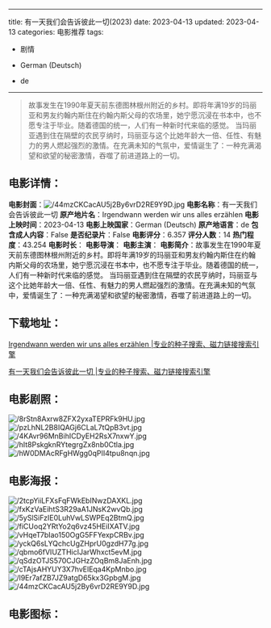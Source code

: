 
---
title: 有一天我们会告诉彼此一切(2023)
date: 2023-04-13
updated: 2023-04-13
categories: 电影推荐
tags:
- 剧情

- German (Deutsch)
- de
---


> 故事发生在1990年夏天前东德图林根州附近的乡村。即将年满19岁的玛丽亚和男友约翰内斯住在约翰内斯父母的农场里，她宁愿沉浸在书本中，也不愿专注于毕业。随着德国的统一，人们有一种新时代来临的感觉。 当玛丽亚遇到住在隔壁的农民亨纳时，玛丽亚与这个比她年龄大一倍、任性、有魅力的男人燃起强烈的激情。在充满未知的气氛中，爱情诞生了：一种充满渴望和欲望的秘密激情，吞噬了前进道路上的一切。

## **电影详情**：

**电影封面**：<img src="https://image.tmdb.org/t/p/w200/44mzCKCacAU5j2By6vrD2RE9Y9D.jpg" alt="/44mzCKCacAU5j2By6vrD2RE9Y9D.jpg" title="/44mzCKCacAU5j2By6vrD2RE9Y9D.jpg">
**电影名称**：有一天我们会告诉彼此一切
**原产地片名**：Irgendwann werden wir uns alles erzählen
**电影上映时间**：2023-04-13
**电影上映国家**：German (Deutsch)
**原产地语言**：de
**包含成人内容**：False
**是否纪录片**：False
**电影评分**：6.357
**评分人数**：14
**热门程度**：43.254
**电影时长**：
**电影导演**：
**电影主演**：
**电影简介**：故事发生在1990年夏天前东德图林根州附近的乡村。即将年满19岁的玛丽亚和男友约翰内斯住在约翰内斯父母的农场里，她宁愿沉浸在书本中，也不愿专注于毕业。随着德国的统一，人们有一种新时代来临的感觉。 当玛丽亚遇到住在隔壁的农民亨纳时，玛丽亚与这个比她年龄大一倍、任性、有魅力的男人燃起强烈的激情。在充满未知的气氛中，爱情诞生了：一种充满渴望和欲望的秘密激情，吞噬了前进道路上的一切。

## **下载地址**：
[Irgendwann werden wir uns alles erzählen |专业的种子搜索、磁力链接搜索引擎](https://movie.amd794.com:2083/?search=Irgendwann%20werden%20wir%20uns%20alles%20erz%C3%A4hlen&ordering=&mode=match_phrase&page_size=10&page=1)

[有一天我们会告诉彼此一切 |专业的种子搜索、磁力链接搜索引擎](https://movie.amd794.com:2083/?search=%E6%9C%89%E4%B8%80%E5%A4%A9%E6%88%91%E4%BB%AC%E4%BC%9A%E5%91%8A%E8%AF%89%E5%BD%BC%E6%AD%A4%E4%B8%80%E5%88%87&ordering=&mode=match_phrase&page_size=10&page=1)
 

## **电影剧照**：
<img src="https://image.tmdb.org/t/p/original/8rStn8Axrw8ZFX2yxaTEPRFk9HU.jpg" alt="/8rStn8Axrw8ZFX2yxaTEPRFk9HU.jpg" title="/8rStn8Axrw8ZFX2yxaTEPRFk9HU.jpg"><img src="https://image.tmdb.org/t/p/original/pzLhNL2B8IQAGj6CLaL7tQpB3vt.jpg" alt="/pzLhNL2B8IQAGj6CLaL7tQpB3vt.jpg" title="/pzLhNL2B8IQAGj6CLaL7tQpB3vt.jpg"><img src="https://image.tmdb.org/t/p/original/4KAvr96MnBihICDyEH2RsX7nxwY.jpg" alt="/4KAvr96MnBihICDyEH2RsX7nxwY.jpg" title="/4KAvr96MnBihICDyEH2RsX7nxwY.jpg"><img src="https://image.tmdb.org/t/p/original/hIt8PskgknRYtegrgZx8nb0Ctla.jpg" alt="/hIt8PskgknRYtegrgZx8nb0Ctla.jpg" title="/hIt8PskgknRYtegrgZx8nb0Ctla.jpg"><img src="https://image.tmdb.org/t/p/original/hW0DMAcRFgHWgg0qPII4tpu8nqn.jpg" alt="/hW0DMAcRFgHWgg0qPII4tpu8nqn.jpg" title="/hW0DMAcRFgHWgg0qPII4tpu8nqn.jpg">

## **电影海报**：
<img src="https://image.tmdb.org/t/p/original/2tcpYiiLFXsFqFWkEbINwzDAXKL.jpg" alt="/2tcpYiiLFXsFqFWkEbINwzDAXKL.jpg" title="/2tcpYiiLFXsFqFWkEbINwzDAXKL.jpg"><img src="https://image.tmdb.org/t/p/original/fxKzVaEihtS3R29aA1JNsK2wvQb.jpg" alt="/fxKzVaEihtS3R29aA1JNsK2wvQb.jpg" title="/fxKzVaEihtS3R29aA1JNsK2wvQb.jpg"><img src="https://image.tmdb.org/t/p/original/5ySlSiFzIE0LuhVwLSWPEq2BtmQ.jpg" alt="/5ySlSiFzIE0LuhVwLSWPEq2BtmQ.jpg" title="/5ySlSiFzIE0LuhVwLSWPEq2BtmQ.jpg"><img src="https://image.tmdb.org/t/p/original/fiCUoq2YRtYo2q6vz45HEiIXATV.jpg" alt="/fiCUoq2YRtYo2q6vz45HEiIXATV.jpg" title="/fiCUoq2YRtYo2q6vz45HEiIXATV.jpg"><img src="https://image.tmdb.org/t/p/original/vHqeT7bIao150OgG5FFYexpCRBv.jpg" alt="/vHqeT7bIao150OgG5FFYexpCRBv.jpg" title="/vHqeT7bIao150OgG5FFYexpCRBv.jpg"><img src="https://image.tmdb.org/t/p/original/yckQ6sLYQchcUgZHprU0gzdH77g.jpg" alt="/yckQ6sLYQchcUgZHprU0gzdH77g.jpg" title="/yckQ6sLYQchcUgZHprU0gzdH77g.jpg"><img src="https://image.tmdb.org/t/p/original/qbmo6fVIUZTHicIJarWhxct5evM.jpg" alt="/qbmo6fVIUZTHicIJarWhxct5evM.jpg" title="/qbmo6fVIUZTHicIJarWhxct5evM.jpg"><img src="https://image.tmdb.org/t/p/original/qSdzOTJS570CJGHzZOqBm8JaEnh.jpg" alt="/qSdzOTJS570CJGHzZOqBm8JaEnh.jpg" title="/qSdzOTJS570CJGHzZOqBm8JaEnh.jpg"><img src="https://image.tmdb.org/t/p/original/cTAjsAHYUY3X7hvElEqa4KpMnbo.jpg" alt="/cTAjsAHYUY3X7hvElEqa4KpMnbo.jpg" title="/cTAjsAHYUY3X7hvElEqa4KpMnbo.jpg"><img src="https://image.tmdb.org/t/p/original/l9Er7afZB7JZ9atgD65kx3GpbgM.jpg" alt="/l9Er7afZB7JZ9atgD65kx3GpbgM.jpg" title="/l9Er7afZB7JZ9atgD65kx3GpbgM.jpg"><img src="https://image.tmdb.org/t/p/original/44mzCKCacAU5j2By6vrD2RE9Y9D.jpg" alt="/44mzCKCacAU5j2By6vrD2RE9Y9D.jpg" title="/44mzCKCacAU5j2By6vrD2RE9Y9D.jpg">

## **电影图标**：

